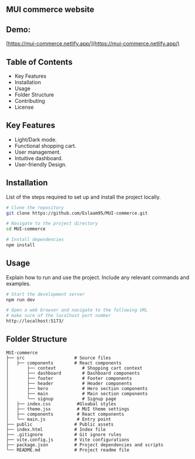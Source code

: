 ## MUI commerce website

## Demo:  

[https://mui-commerce.netlify.app/](https://mui-commerce.netlify.app/)


## Table of Contents
- Key Features
- Installation
- Usage
- Folder Structure
- Contributing
- License

## Key Features
- Light/Dark mode.  
- Functional shopping cart.
- User management.
- Intuitive dashboard.
- User-friendly Design.

## Installation
List of the steps required to set up and install the project locally.

```bash
# Clone the repository
git clone https://github.com/Eslaam95/MUI-commerce.git

# Navigate to the project directory
cd MUI-commerce

# Install dependencies
npm install
```
## Usage
Explain how to run and use the project. Include any relevant commands and examples.


```bash
# Start the development server
npm run dev

# Open a web browser and navigate to the following URL
# make sure of the localhost port number
http://localhost:5173/
```

## Folder Structure

```
MUI-commerce
├── src                   # Source files
│   ├── components        # React components
│       ├── context          # Shopping cart context
│       ├── dashboard        # Dashboard components
│       ├── footer           # Footer components
│       ├── header           # Header components
│       ├── hero             # Hero section components
│       ├── main             # Main section components
│       └── signup           # Signup page
│   ├── index.css          #Gloabal styles
│   ├── theme.jsx          # MUI theme settings
│   ├── components         # React components
│   └── main.js            # Entry point
├── public                # Public assets
├── index.html            # Index file
├── .gitignore            # Git ignore rules
├── vite.config.js        # Vite configurations
├── package.json          # Project dependencies and scripts
└── README.md             # Project readme file
```

